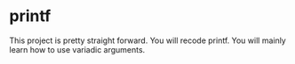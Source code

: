 # printf
This project is pretty straight forward. You will recode printf. You will mainly learn how to use variadic arguments.
